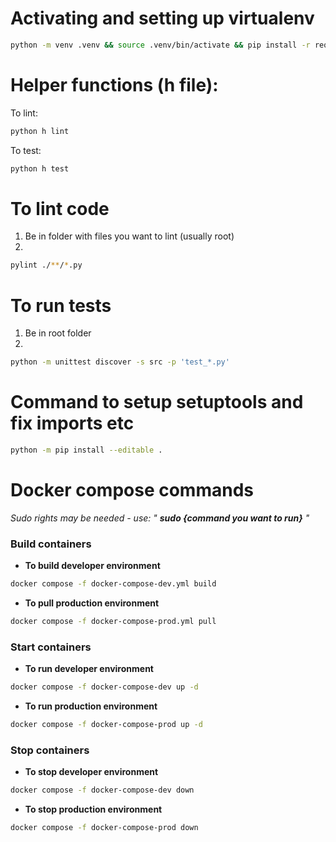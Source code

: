 # Activating and setting up virtualenv
```bash
python -m venv .venv && source .venv/bin/activate && pip install -r requirements.txt
```

# Helper functions (h file):
To lint: 
```bash
python h lint
```
To test: 
```bash
python h test
```

# To lint code
1) Be in folder with files you want to lint (usually root)
2) 
```bash
pylint ./**/*.py
```

# To run tests
1) Be in root folder 
2) 
```bash
python -m unittest discover -s src -p 'test_*.py'
```

# Command to setup setuptools and fix imports etc
```bash
python -m pip install --editable .
```

# Docker compose commands
*Sudo rights may be needed - use: " **sudo {command you want to run}** "*
### Build containers
* **To build developer environment**
```bash
docker compose -f docker-compose-dev.yml build
```
* **To pull production environment**
```bash
docker compose -f docker-compose-prod.yml pull
```

### Start containers
* **To run developer environment**
```bash
docker compose -f docker-compose-dev up -d
```
* **To run production environment**
```bash
docker compose -f docker-compose-prod up -d
```

### Stop containers
* **To stop developer environment**
```bash
docker compose -f docker-compose-dev down
```
* **To stop production environment**
```bash
docker compose -f docker-compose-prod down
```